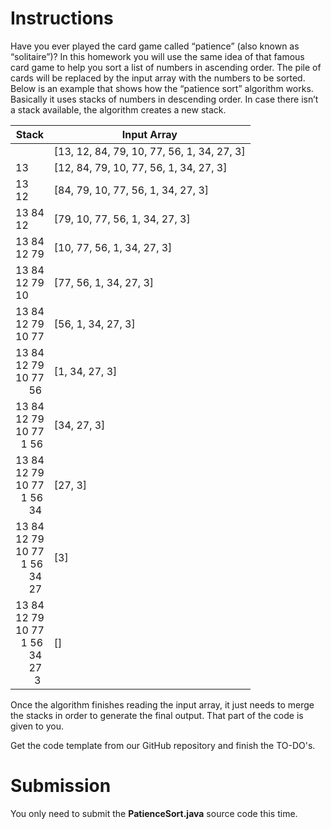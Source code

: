 # Instructions
Have you ever played the card game called “patience” (also known as “solitaire”)?  In this homework you will use the same idea of that famous card game to help you sort a list of numbers in ascending order.  The pile of cards will be replaced by the input array with the numbers to be sorted.  Below is an example that shows how the “patience sort” algorithm works.  Basically it uses stacks of numbers in descending order.  In case there isn’t a stack available, the algorithm creates a new stack.   

|Stack|Input Array|
|-----|-----|
||[13, 12, 84, 79, 10, 77, 56, 1, 34, 27, 3]|
|13|[12, 84, 79, 10, 77, 56, 1, 34, 27, 3] |
|13<BR>12|[84, 79, 10, 77, 56, 1, 34, 27, 3] |
|13 84<BR>12|[79, 10, 77, 56, 1, 34, 27, 3] |
|13 84<BR>12 79|[10, 77, 56, 1, 34, 27, 3] |
|13 84<BR>12 79<BR>10|[77, 56, 1, 34, 27, 3] |
|13 84<BR>12 79<BR>10 77|[56, 1, 34, 27, 3] |
|13 84<BR>12 79<BR>10 77<BR>&nbsp;&nbsp;&nbsp;&nbsp; 56|[1, 34, 27, 3] |
|13 84<BR>12 79<BR>10 77<BR>&nbsp;&nbsp;1  56|[34, 27, 3] |
|13 84<BR>12 79<BR>10 77<BR>&nbsp;&nbsp;1  56<BR>&nbsp;&nbsp;&nbsp;&nbsp; 34|[27, 3] |
|13 84<BR>12 79<BR>10 77<BR>&nbsp;&nbsp;1  56<BR>&nbsp;&nbsp;&nbsp;&nbsp; 34<BR>&nbsp;&nbsp;&nbsp;&nbsp; 27|[3] |
|13 84<BR>12 79<BR>10 77<BR>&nbsp;&nbsp;1  56<BR>&nbsp;&nbsp;&nbsp;&nbsp; 34<BR>&nbsp;&nbsp;&nbsp;&nbsp; 27<BR>&nbsp;&nbsp;&nbsp;&nbsp;&nbsp;&nbsp; 3|[]|

Once the algorithm finishes reading the input array, it just needs to merge the stacks in order to generate the final output.  That part of the code is given to you. 

Get the code template from our GitHub repository and finish the TO-DO's.  

# Submission 

You only need to submit the **PatienceSort.java** source code this time.  
